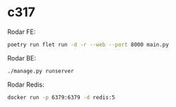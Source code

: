 # c317

Rodar FE:

```bash
poetry run flet run -d -r --web --port 8000 main.py
```

Rodar BE:

```bash
./manage.py runserver
```

Rodar Redis:

```bash
docker run -p 6379:6379 -d redis:5
```
